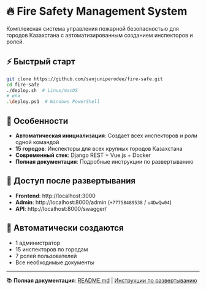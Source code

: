 # 🔥 Fire Safety Management System

Комплексная система управления пожарной безопасностью для городов Казахстана с автоматизированным созданием инспекторов и ролей.

## ⚡ Быстрый старт

```bash
git clone https://github.com/sanjuniperodee/fire-safe.git
cd fire-safe
./deploy.sh  # Linux/macOS
# или
.\deploy.ps1  # Windows PowerShell
```

## 🎯 Особенности

- **Автоматическая инициализация**: Создает всех инспекторов и роли одной командой
- **15 городов**: Инспекторы для всех крупных городов Казахстана
- **Современный стек**: Django REST + Vue.js + Docker
- **Полная документация**: Подробные инструкции по развертыванию

## 🔑 Доступ после развертывания

- **Frontend**: http://localhost:3000
- **Admin**: http://localhost:8000/admin (`+77758489538` / `u4DwQw04`)
- **API**: http://localhost:8000/swagger/

## 👥 Автоматически создаются

- 1 администратор
- 15 инспекторов по городам
- 7 ролей пользователей
- Все необходимые документы

---

📚 **Полная документация**: [README.md](../README.md) | [Инструкции по развертыванию](../DEPLOY_INSTRUCTIONS.md) 